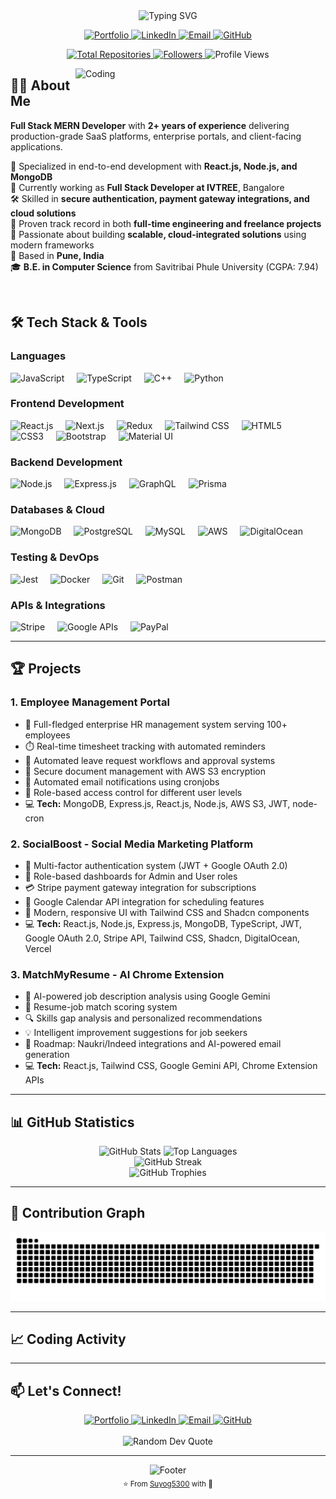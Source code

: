 <div align="center">
  <img src="https://readme-typing-svg.herokuapp.com?font=Architects+Daughter&color=7AF79A&size=30&lines=Hi+👋+,+I'm+Suyog+Bhise!;Full+Stack+MERN+Developer;2%2B+Years+of+Experience;Building+Scalable+Web+Applications" alt="Typing SVG" />
</div>

<p align="center">
  <a href="https://suyog-dev.netlify.app/" target="_blank">
    <img src="https://img.shields.io/badge/Portfolio-FF5722?style=for-the-badge&logo=todoist&logoColor=white" alt="Portfolio" />
  </a>
  <a href="https://www.linkedin.com/in/suyog-bhise/" target="_blank">
    <img src="https://img.shields.io/badge/LinkedIn-0077B5?style=for-the-badge&logo=linkedin&logoColor=white" alt="LinkedIn" />
  </a>
  <a href="mailto:suyogb5300@gmail.com">
    <img src="https://img.shields.io/badge/Email-D14836?style=for-the-badge&logo=gmail&logoColor=white" alt="Email" />
  </a>
  <a href="https://github.com/Suyog5300" target="_blank">
    <img src="https://img.shields.io/badge/GitHub-100000?style=for-the-badge&logo=github&logoColor=white" alt="GitHub" />
  </a>
</p>

<p align="center">
  <a href="https://github.com/Suyog5300?tab=repositories">
    <img alt="Total Repositories" title="Total Repositories" src="https://img.shields.io/badge/Total%20Repos-20-orange?style=for-the-badge">
  </a>
  <a href="https://github.com/Suyog5300?tab=followers">
    <img alt="Followers" title="Followers" src="https://img.shields.io/github/followers/Suyog5300?color=red&logo=github&style=for-the-badge">
  </a>
  <img alt="Profile Views" title="Profile Views" src="https://komarev.com/ghpvc/?username=Suyog5300&color=blueviolet&style=for-the-badge">
</p>

<img align="right" alt="Coding" width="400" src="https://media.giphy.com/media/13HgwGsXF0aiGY/giphy.gif">

## 👨‍💻 About Me

**Full Stack MERN Developer** with **2+ years of experience** delivering production-grade SaaS platforms, enterprise portals, and client-facing applications.

🚀 Specialized in end-to-end development with **React.js, Node.js, and MongoDB**  
💼 Currently working as **Full Stack Developer at IVTREE**, Bangalore  
🛠️ Skilled in **secure authentication, payment gateway integrations, and cloud solutions**  
🌟 Proven track record in both **full-time engineering and freelance projects**  
🎯 Passionate about building **scalable, cloud-integrated solutions** using modern frameworks  
📍 Based in **Pune, India**  
🎓 **B.E. in Computer Science** from Savitribai Phule University (CGPA: 7.94)

<br clear="right"/>

## 🛠️ Tech Stack & Tools

### **Languages**
<div align="left">
  <img src="https://cdn.jsdelivr.net/gh/devicons/devicon/icons/javascript/javascript-original.svg" height="40" alt="JavaScript" title="JavaScript" />
  <img width="12" />
  <img src="https://cdn.jsdelivr.net/gh/devicons/devicon/icons/typescript/typescript-original.svg" height="40" alt="TypeScript" title="TypeScript" />
  <img width="12" />
  <img src="https://cdn.jsdelivr.net/gh/devicons/devicon/icons/cplusplus/cplusplus-original.svg" height="40" alt="C++" title="C++" />
  <img width="12" />
  <img src="https://cdn.jsdelivr.net/gh/devicons/devicon/icons/python/python-original.svg" height="40" alt="Python" title="Python" />
</div>

### **Frontend Development**
<div align="left">
  <img src="https://cdn.jsdelivr.net/gh/devicons/devicon/icons/react/react-original.svg" height="40" alt="React.js" title="React.js" />
  <img width="12" />
  <img src="https://cdn.jsdelivr.net/gh/devicons/devicon/icons/nextjs/nextjs-original.svg" height="40" alt="Next.js" title="Next.js" />
  <img width="12" />
  <img src="https://cdn.jsdelivr.net/gh/devicons/devicon/icons/redux/redux-original.svg" height="40" alt="Redux" title="Redux" />
  <img width="12" />
  <img src="https://www.vectorlogo.zone/logos/tailwindcss/tailwindcss-icon.svg" height="40" alt="Tailwind CSS" title="Tailwind CSS" />
  <img width="12" />
  <img src="https://cdn.jsdelivr.net/gh/devicons/devicon/icons/html5/html5-original.svg" height="40" alt="HTML5" title="HTML5" />
  <img width="12" />
  <img src="https://cdn.jsdelivr.net/gh/devicons/devicon/icons/css3/css3-original.svg" height="40" alt="CSS3" title="CSS3" />
  <img width="12" />
  <img src="https://cdn.jsdelivr.net/gh/devicons/devicon/icons/bootstrap/bootstrap-original.svg" height="40" alt="Bootstrap" title="Bootstrap" />
  <img width="12" />
  <img src="https://cdn.jsdelivr.net/gh/devicons/devicon/icons/materialui/materialui-original.svg" height="40" alt="Material UI" title="Material UI" />
</div>

### **Backend Development**
<div align="left">
  <img src="https://cdn.jsdelivr.net/gh/devicons/devicon/icons/nodejs/nodejs-original.svg" height="40" alt="Node.js" title="Node.js" />
  <img width="12" />
  <img src="https://cdn.jsdelivr.net/gh/devicons/devicon/icons/express/express-original.svg" height="40" alt="Express.js" title="Express.js" />
  <img width="12" />
  <img src="https://www.vectorlogo.zone/logos/graphql/graphql-icon.svg" height="40" alt="GraphQL" title="GraphQL" />
  <img width="12" />
  <img src="https://cdn.worldvectorlogo.com/logos/prisma-2.svg" height="40" alt="Prisma" title="Prisma ORM" />
</div>

### **Databases & Cloud**
<div align="left">
  <img src="https://cdn.jsdelivr.net/gh/devicons/devicon/icons/mongodb/mongodb-original.svg" height="40" alt="MongoDB" title="MongoDB" />
  <img width="12" />
  <img src="https://cdn.jsdelivr.net/gh/devicons/devicon/icons/postgresql/postgresql-original.svg" height="40" alt="PostgreSQL" title="PostgreSQL" />
  <img width="12" />
  <img src="https://cdn.jsdelivr.net/gh/devicons/devicon/icons/mysql/mysql-original.svg" height="40" alt="MySQL" title="MySQL" />
  <img width="12" />
  <img src="https://cdn.jsdelivr.net/gh/devicons/devicon/icons/amazonwebservices/amazonwebservices-original-wordmark.svg" height="40" alt="AWS" title="AWS" />
  <img width="12" />
  <img src="https://www.vectorlogo.zone/logos/digitalocean/digitalocean-icon.svg" height="40" alt="DigitalOcean" title="DigitalOcean" />
</div>

### **Testing & DevOps**
<div align="left">
  <img src="https://cdn.jsdelivr.net/gh/devicons/devicon/icons/jest/jest-plain.svg" height="40" alt="Jest" title="Jest" />
  <img width="12" />
  <img src="https://cdn.jsdelivr.net/gh/devicons/devicon/icons/docker/docker-original.svg" height="40" alt="Docker" title="Docker" />
  <img width="12" />
  <img src="https://cdn.jsdelivr.net/gh/devicons/devicon/icons/git/git-original.svg" height="40" alt="Git" title="Git" />
  <img width="12" />
  <img src="https://www.vectorlogo.zone/logos/getpostman/getpostman-icon.svg" height="40" alt="Postman" title="Postman" />
</div>

### **APIs & Integrations**
<div align="left">
  <img src="https://www.vectorlogo.zone/logos/stripe/stripe-icon.svg" height="40" alt="Stripe" title="Stripe API" />
  <img width="12" />
  <img src="https://www.vectorlogo.zone/logos/google/google-icon.svg" height="40" alt="Google APIs" title="Google OAuth & Calendar API" />
  <img width="12" />
  <img src="https://www.vectorlogo.zone/logos/paypal/paypal-icon.svg" height="40" alt="PayPal" title="PayPal Integration" />
</div>

---

## 🏆 Projects

### 1. Employee Management Portal
- 🔧 Full-fledged enterprise HR management system serving 100+ employees
- ⏱️ Real-time timesheet tracking with automated reminders
- 📝 Automated leave request workflows and approval systems
- 📁 Secure document management with AWS S3 encryption
- 🔔 Automated email notifications using cronjobs
- 👥 Role-based access control for different user levels
- 💻 **Tech:** MongoDB, Express.js, React.js, Node.js, AWS S3, JWT, node-cron

### 2. SocialBoost - Social Media Marketing Platform
- 🔐 Multi-factor authentication system (JWT + Google OAuth 2.0)
- 👥 Role-based dashboards for Admin and User roles
- 💳 Stripe payment gateway integration for subscriptions
- 📅 Google Calendar API integration for scheduling features
- 🎨 Modern, responsive UI with Tailwind CSS and Shadcn components
- 💻 **Tech:** React.js, Node.js, Express.js, MongoDB, TypeScript, JWT, Google OAuth 2.0, Stripe API, Tailwind CSS, Shadcn, DigitalOcean, Vercel

### 3. MatchMyResume - AI Chrome Extension
- 🤖 AI-powered job description analysis using Google Gemini
- 🎯 Resume-job match scoring system
- 🔍 Skills gap analysis and personalized recommendations
- 💡 Intelligent improvement suggestions for job seekers
- 🔗 Roadmap: Naukri/Indeed integrations and AI-powered email generation
- 💻 **Tech:** React.js, Tailwind CSS, Google Gemini API, Chrome Extension APIs

---

## 📊 GitHub Statistics

<div align="center">
  <img src="https://github-readme-stats.vercel.app/api?username=Suyog5300&show_icons=true&theme=radical&hide_border=true&count_private=true" alt="GitHub Stats" height="170" />
  <img src="https://github-readme-stats.vercel.app/api/top-langs/?username=Suyog5300&layout=compact&theme=radical&hide_border=true" alt="Top Languages" height="170" />
</div>

<div align="center">
  <img src="https://github-readme-streak-stats.herokuapp.com/?user=Suyog5300&theme=radical&hide_border=true" alt="GitHub Streak" />
</div>

<div align="center">
  <img src="https://github-profile-trophy.vercel.app/?username=Suyog5300&theme=radical&no-frame=true&no-bg=false&margin-w=4&row=1" alt="GitHub Trophies" />
</div>

---

## 🐍 Contribution Graph

<div align="center">
  <img src="https://github.com/Suyog5300/Suyog5300/blob/output/snake.svg" alt="Snake animation" />
</div>

---

## 📈 Coding Activity

<!--START_SECTION:waka-->
<!--END_SECTION:waka-->

---

## 📫 Let's Connect!

<div align="center">
  <a href="https://suyog-dev.netlify.app/" target="_blank">
    <img src="https://img.shields.io/badge/Portfolio-FF5722?style=for-the-badge&logo=todoist&logoColor=white" alt="Portfolio" />
  </a>
  <a href="https://www.linkedin.com/in/suyog-bhise/" target="_blank">
    <img src="https://img.shields.io/badge/LinkedIn-0077B5?style=for-the-badge&logo=linkedin&logoColor=white" alt="LinkedIn" />
  </a>
  <a href="mailto:suyogb5300@gmail.com">
    <img src="https://img.shields.io/badge/Email-D14836?style=for-the-badge&logo=gmail&logoColor=white" alt="Email" />
  </a>
  <a href="https://github.com/Suyog5300" target="_blank">
    <img src="https://img.shields.io/badge/GitHub-100000?style=for-the-badge&logo=github&logoColor=white" alt="GitHub" />
  </a>
</div>

<div align="center">
  <br>
  <img src="https://quotes-github-readme.vercel.app/api?type=horizontal&theme=radical" alt="Random Dev Quote" />
</div>

---

<div align="center">
  <img src="https://readme-typing-svg.herokuapp.com?font=Architects+Daughter&color=7AF79A&size=20&center=true&vCenter=true&lines=Thanks+for+visiting!+⭐;Open+for+collaborations+🤝;Let's+build+something+amazing!+🚀" alt="Footer" />
</div>

<div align="center">
  <sub>⭐ From <a href="https://github.com/Suyog5300">Suyog5300</a> with 💚</sub>
</div>
